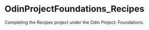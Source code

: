 # OdinProjectFoundations_Recipes
Completing the Recipes project under the Odin Project: Foundations.
